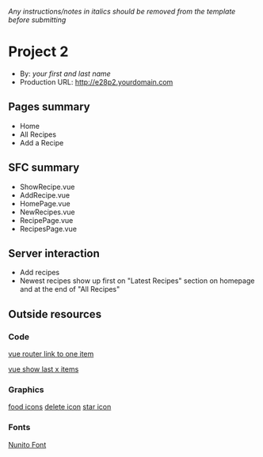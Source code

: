 _Any instructions/notes in italics should be removed from the template before submitting_

# Project 2

- By: _your first and last name_
- Production URL: <http://e28p2.yourdomain.com>

## Pages summary

- Home
- All Recipes
- Add a Recipe

## SFC summary

- ShowRecipe.vue
- AddRecipe.vue
- HomePage.vue
- NewRecipes.vue
- RecipePage.vue
- RecipesPage.vue

## Server interaction

- Add recipes
- Newest recipes show up first on "Latest Recipes" section on homepage and at the end of "All Recipes"

## Outside resources

### Code

[vue router link to one item](https://stackoverflow.com/questions/47239742/vue-js-passing-array-from-one-page-to-another)

[vue show last x items](https://stackoverflow.com/questions/46622209/how-to-limit-iteration-of-elements-in-v-for)

### Graphics

[food icons](https://www.freepik.com/free-vector/fast-food-menu-set-icons-background-french-fries-hamburger-sweet-potato-fries_3330411.htm)
[delete icon](https://fontawesome.com/icons/minus-circle?style=solid)
[star icon](https://fontawesome.com/icons/star?style=solid)

### Fonts

[Nunito Font](https://fonts.adobe.com/fonts/nunito)

